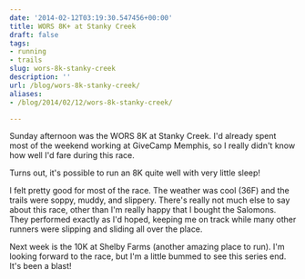 ```yaml
---
date: '2014-02-12T03:19:30.547456+00:00'
title: WORS 8K+ at Stanky Creek
draft: false
tags:
- running
- trails
slug: wors-8k-stanky-creek
description: ''
url: /blog/wors-8k-stanky-creek/
aliases:
- /blog/2014/02/12/wors-8k-stanky-creek/

---
```


Sunday afternoon was the WORS 8K at Stanky Creek. I'd already spent most of the weekend working at
GiveCamp Memphis, so I really didn't know how well I'd fare during this race.

Turns out, it's possible to run an 8K quite well with very little sleep!

I felt pretty good for most of the race. The weather was cool (36F) and the
trails were soppy, muddy, and slippery. There's really not much else to say
about this race, other than I'm really happy that I bought the
Salomons. They performed exactly as I'd hoped, keeping
me on track while many other runners were slipping and sliding all over the
place.

Next week is the 10K at Shelby Farms (another amazing place to run). I'm looking
forward to the race, but I'm a little bummed to see this series end. It's been a blast!
